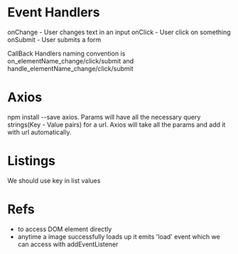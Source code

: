 # Event Handlers
onChange - User changes text in an input
onClick - User click on something
onSubmit - User submits a form 

CallBack Handlers naming convention is on_elementName_change/click/submit and handle_elementName_change/click/submit

# Axios
npm install --save axios. Params will have all the necessary query strings(Key - Value pairs) for a url. Axios will take all the params and add it with url automatically.

# Listings
We should use key in list values

# Refs
- to access DOM element directly
- anytime a image successfully loads up it emits 'load' event which we can access with addEventListener
